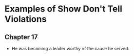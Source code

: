 # Examples of Show Don't Tell Violations

## Chapter 17

- He was becoming a leader worthy of the cause he served.